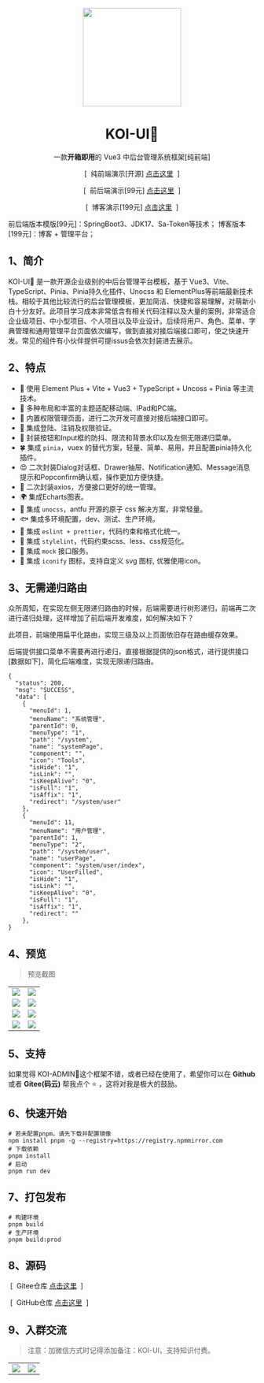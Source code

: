 <p align="center">
  <img src="https://pic4.zhimg.com/v2-702a23ebb518199355099df77a3cfe07_b.webp" width="200" height="200" />
</p>

<h1 align="center">KOI-UI🌻</h1>

<p align="center">一款<b>开箱即用</b>的 Vue3 中后台管理系统框架[纯前端]</p>

<p align="center">
  <span>&nbsp;[&nbsp;</span>
  纯前端演示[开源]
  <a href="http://39.107.143.109/login" target="_blank">点击这里</a>
  <span>&nbsp;]&nbsp;</span>
<p>

<p align="center">
  <span>&nbsp;[&nbsp;</span>
  前后端演示[99元]
  <a href="http://39.107.143.109/login" target="_blank">点击这里</a>
  <span>&nbsp;]&nbsp;</span>
<p>

<p align="center">
  <span>&nbsp;[&nbsp;</span>
  博客演示[199元]
  <a href="http://39.107.143.109:8188/home/index" target="_blank">点击这里</a>
  <span>&nbsp;]&nbsp;</span>
<p>

前后端版本模版[99元]：SpringBoot3、JDK17、Sa-Token等技术；
博客版本[199元]：博客 + 管理平台；

## 1、简介

KOI-UI🌻 是一款开源企业级别的中后台管理平台模板，基于 Vue3、Vite、TypeScript、Pinia、Pinia持久化插件、Unocss 和 ElementPlus等前端最新技术栈。相较于其他比较流行的后台管理模板，更加简洁、快捷和容易理解，对萌新小白十分友好。此项目学习成本非常低含有相关代码注释以及大量的案例，非常适合企业级项目、中小型项目、个人项目以及毕业设计。后续将用户、角色、菜单、字典管理和通用管理平台页面依次编写，做到直接对接后端接口即可，使之快速开发。常见的组件有小伙伴提供可提issus会依次封装进去展示。

## 2、特点

- 🎯 使用 Element Plus + Vite + Vue3 + TypeScript + Uncoss + Pinia 等主流技术。
- 🍊 多种布局和丰富的主题适配移动端、IPad和PC端。
- 🐼 内置权限管理页面，进行二次开发可直接对接后端接口即可。
- 🌸 集成登陆、注销及权限验证。
- 🎃 封装按钮和Input框的防抖、限流和背景水印以及左侧无限递归菜单。
- 🍀 集成 `pinia`，vuex 的替代方案，轻量、简单、易用，并且配置pinia持久化插件。
- 😍 二次封装Dialog对话框、Drawer抽屉、Notification通知、Message消息提示和Popconfirm确认框，操作更加方便快捷。
- 🍓 二次封装axios，方便接口更好的统一管理。
- 🌍 集成Echarts图表。
- 🌈 集成 `unocss`，antfu 开源的原子 css 解决方案，非常轻量。
- 🐟 集成多环境配置，dev、测试、生产环境。
- 🌼 集成 `eslint + prettier`，代码约束和格式化统一。
- 🌻 集成 `stylelint`，代码约束scss、less、css规范化。
- 👻 集成 `mock` 接口服务。
- 🏡 集成 `iconify` 图标，支持自定义 svg 图标, 优雅使用icon。

## 3、无需递归路由

众所周知，在实现左侧无限递归路由的时候，后端需要进行树形递归，前端再二次进行递归处理，这样增加了前后端开发难度，如何解决如下？

此项目，前端使用扁平化路由，实现三级及以上页面依旧存在路由缓存效果。

后端提供接口菜单不需要再进行递归，直接根据提供的json格式，进行提供接口[数据如下]，简化后端难度，实现无限递归路由。

```properties
{
  "status": 200,
  "msg": "SUCCESS",
  "data": [
    {
      "menuId": 1,
      "menuName": "系统管理",
      "parentId": 0,
      "menuType": "1",
      "path": "/system",
      "name": "systemPage",
      "component": "",
      "icon": "Tools",
      "isHide": "1",
      "isLink": "",
      "isKeepAlive": "0",
      "isFull": "1",
      "isAffix": "1",
      "redirect": "/system/user"
    },
    {
      "menuId": 11,
      "menuName": "用户管理",
      "parentId": 1,
      "menuType": "2",
      "path": "/system/user",
      "name": "userPage",
      "component": "system/user/index",
      "icon": "UserFilled",
      "isHide": "1",
      "isLink": "",
      "isKeepAlive": "0",
      "isFull": "1",
      "isAffix": "1",
      "redirect": ""
    },
}
```

## 4、预览

> 预览截图

<table>
  <tr>
    <td><img src="https://i.postimg.cc/HW9vFQrP/KOI-1.png" /></td>
    <td><img src="https://i.postimg.cc/xTsx1nyv/KOI-2.png" /></td>
  </tr>
  <tr>
    <td><img src="https://i.postimg.cc/CxzvZXmW/KOI-3.png" /></td>
    <td><img src="https://i.postimg.cc/sDfHzvSf/KOI-4.png" /></td>
  </tr>
  <tr>
    <td><img src="https://i.postimg.cc/nzYTbJhQ/KOI-5.png" /></td>
    <td><img src="https://i.postimg.cc/52Ts8grj/KOI-6.png" /></td>
  </tr>
  <tr>
    <td><img src="https://i.postimg.cc/KYTJfLXf/KOI-7.png" /></td>
    <td><img src="https://i.postimg.cc/d1Knx1wY/KOI-8.png" /></td>
  </tr>
</table>

## 5、支持

如果觉得 KOI-ADMIN🌻这个框架不错，或者已经在使用了，希望你可以在 **Github** 或者 **Gitee(码云)** 帮我点个 ⭐ ，这将对我是极大的鼓励。

## 6、快速开始

```properties
# 若未配置pnpm，请先下载并配置镜像
npm install pnpm -g --registry=https://registry.npmmirror.com
# 下载依赖
pnpm install
# 启动
pnpm run dev
```

## 7、打包发布

```properties
# 构建环境
pnpm build
# 生产环境
pnpm build:prod
```

## 8、源码

<p align="left">
  <span>&nbsp;[&nbsp;</span>
  Gitee仓库
  <a href="https://gitee.com/BigCatHome/koi-ui.git" target="_blank">点击这里</a>
  <span>&nbsp;]&nbsp;</span>
<p>
<p align="left">
  <span>&nbsp;[&nbsp;</span>
  GitHub仓库
  <a href="https://github.com/yuxintao6/koi-ui.git" target="_blank">点击这里</a>
  <span>&nbsp;]&nbsp;</span>
<p>

## 9、入群交流

> 注意：加微信方式时记得添加备注：KOI-UI，支持知识付费。

<table>
    <tr>
        <td><img src="https://i.postimg.cc/RZGmHcMv/9.jpg"/></td>
        <td><img src="https://i.postimg.cc/Dw7F0C3C/10.jpg"/></td>
    </tr>
</table>
